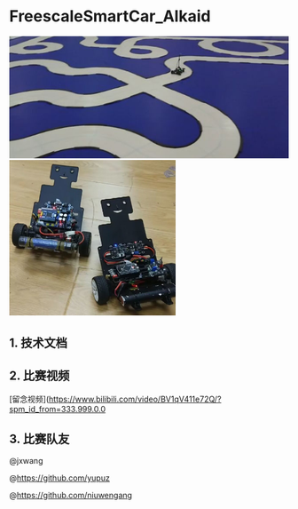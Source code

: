 # FreescaleSmartCar_Alkaid

<img src="pic2.jpeg"   /> <img src="pic1.jpeg"     width = "300" height = "280"   />  


























## 1. 技术文档
## 2. 比赛视频
[留念视频](https://www.bilibili.com/video/BV1qV411e72Q/?spm_id_from=333.999.0.0

## 3. 比赛队友

@jxwang

@https://github.com/yupuz

@https://github.com/niuwengang  
